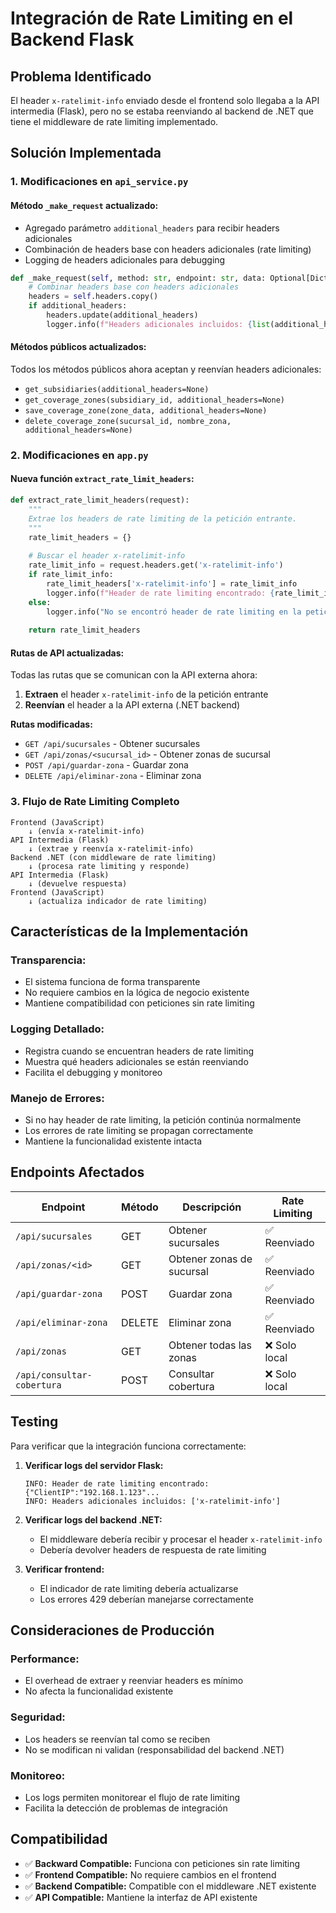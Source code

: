 # Integración de Rate Limiting en el Backend Flask

## Problema Identificado

El header `x-ratelimit-info` enviado desde el frontend solo llegaba a la API intermedia (Flask), pero no se estaba reenviando al backend de .NET que tiene el middleware de rate limiting implementado.

## Solución Implementada

### 1. Modificaciones en `api_service.py`

#### **Método `_make_request` actualizado:**
- Agregado parámetro `additional_headers` para recibir headers adicionales
- Combinación de headers base con headers adicionales (rate limiting)
- Logging de headers adicionales para debugging

```python
def _make_request(self, method: str, endpoint: str, data: Optional[Dict] = None, additional_headers: Optional[Dict] = None) -> Dict:
    # Combinar headers base con headers adicionales
    headers = self.headers.copy()
    if additional_headers:
        headers.update(additional_headers)
        logger.info(f"Headers adicionales incluidos: {list(additional_headers.keys())}")
```

#### **Métodos públicos actualizados:**
Todos los métodos públicos ahora aceptan y reenvían headers adicionales:

- `get_subsidiaries(additional_headers=None)`
- `get_coverage_zones(subsidiary_id, additional_headers=None)`
- `save_coverage_zone(zone_data, additional_headers=None)`
- `delete_coverage_zone(sucursal_id, nombre_zona, additional_headers=None)`

### 2. Modificaciones en `app.py`

#### **Nueva función `extract_rate_limit_headers`:**
```python
def extract_rate_limit_headers(request):
    """
    Extrae los headers de rate limiting de la petición entrante.
    """
    rate_limit_headers = {}
    
    # Buscar el header x-ratelimit-info
    rate_limit_info = request.headers.get('x-ratelimit-info')
    if rate_limit_info:
        rate_limit_headers['x-ratelimit-info'] = rate_limit_info
        logger.info(f"Header de rate limiting encontrado: {rate_limit_info[:100]}...")
    else:
        logger.info("No se encontró header de rate limiting en la petición")
    
    return rate_limit_headers
```

#### **Rutas de API actualizadas:**
Todas las rutas que se comunican con la API externa ahora:

1. **Extraen** el header `x-ratelimit-info` de la petición entrante
2. **Reenvían** el header a la API externa (.NET backend)

**Rutas modificadas:**
- `GET /api/sucursales` - Obtener sucursales
- `GET /api/zonas/<sucursal_id>` - Obtener zonas de sucursal
- `POST /api/guardar-zona` - Guardar zona
- `DELETE /api/eliminar-zona` - Eliminar zona

### 3. Flujo de Rate Limiting Completo

```
Frontend (JavaScript)
    ↓ (envía x-ratelimit-info)
API Intermedia (Flask)
    ↓ (extrae y reenvía x-ratelimit-info)
Backend .NET (con middleware de rate limiting)
    ↓ (procesa rate limiting y responde)
API Intermedia (Flask)
    ↓ (devuelve respuesta)
Frontend (JavaScript)
    ↓ (actualiza indicador de rate limiting)
```

## Características de la Implementación

### **Transparencia:**
- El sistema funciona de forma transparente
- No requiere cambios en la lógica de negocio existente
- Mantiene compatibilidad con peticiones sin rate limiting

### **Logging Detallado:**
- Registra cuando se encuentran headers de rate limiting
- Muestra qué headers adicionales se están reenviando
- Facilita el debugging y monitoreo

### **Manejo de Errores:**
- Si no hay header de rate limiting, la petición continúa normalmente
- Los errores de rate limiting se propagan correctamente
- Mantiene la funcionalidad existente intacta

## Endpoints Afectados

| Endpoint | Método | Descripción | Rate Limiting |
|----------|--------|-------------|---------------|
| `/api/sucursales` | GET | Obtener sucursales | ✅ Reenviado |
| `/api/zonas/<id>` | GET | Obtener zonas de sucursal | ✅ Reenviado |
| `/api/guardar-zona` | POST | Guardar zona | ✅ Reenviado |
| `/api/eliminar-zona` | DELETE | Eliminar zona | ✅ Reenviado |
| `/api/zonas` | GET | Obtener todas las zonas | ❌ Solo local |
| `/api/consultar-cobertura` | POST | Consultar cobertura | ❌ Solo local |

## Testing

Para verificar que la integración funciona correctamente:

1. **Verificar logs del servidor Flask:**
   ```
   INFO: Header de rate limiting encontrado: {"ClientIP":"192.168.1.123"...
   INFO: Headers adicionales incluidos: ['x-ratelimit-info']
   ```

2. **Verificar logs del backend .NET:**
   - El middleware debería recibir y procesar el header `x-ratelimit-info`
   - Debería devolver headers de respuesta de rate limiting

3. **Verificar frontend:**
   - El indicador de rate limiting debería actualizarse
   - Los errores 429 deberían manejarse correctamente

## Consideraciones de Producción

### **Performance:**
- El overhead de extraer y reenviar headers es mínimo
- No afecta la funcionalidad existente

### **Seguridad:**
- Los headers se reenvían tal como se reciben
- No se modifican ni validan (responsabilidad del backend .NET)

### **Monitoreo:**
- Los logs permiten monitorear el flujo de rate limiting
- Facilita la detección de problemas de integración

## Compatibilidad

- ✅ **Backward Compatible:** Funciona con peticiones sin rate limiting
- ✅ **Frontend Compatible:** No requiere cambios en el frontend
- ✅ **Backend Compatible:** Compatible con el middleware .NET existente
- ✅ **API Compatible:** Mantiene la interfaz de API existente
